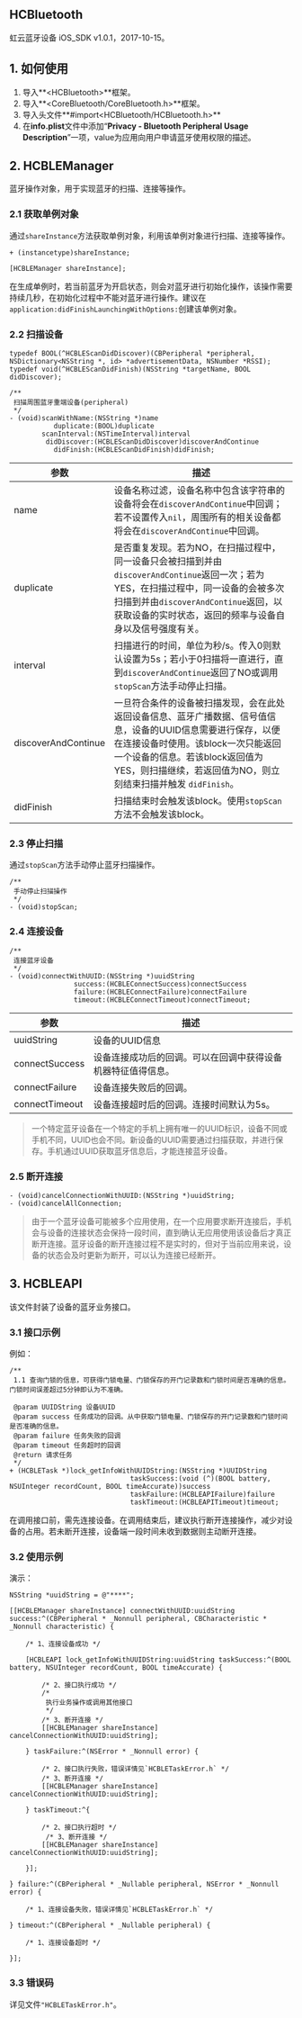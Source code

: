 ## HCBluetooth 

虹云蓝牙设备 iOS_SDK v1.0.1，2017-10-15。

## 1. 如何使用

1. 导入**\<HCBluetooth\>**框架。
2. 导入**\<CoreBluetooth/CoreBluetooth.h\>**框架。
3. 导入头文件**#import\<HCBluetooth/HCBluetooth.h\>**
4. 在**info.plist**文件中添加“**Privacy - Bluetooth Peripheral Usage Description**”一项，value为应用向用户申请蓝牙使用权限的描述。


## 2. HCBLEManager

蓝牙操作对象，用于实现蓝牙的扫描、连接等操作。

### 2.1 获取单例对象
通过`shareInstance`方法获取单例对象，利用该单例对象进行扫描、连接等操作。


```
+ (instancetype)shareInstance;

[HCBLEManager shareInstance];

```

在生成单例时，若当前蓝牙为开启状态，则会对蓝牙进行初始化操作，该操作需要持续几秒，在初始化过程中不能对蓝牙进行操作。建议在`application:didFinishLaunchingWithOptions:`创建该单例对象。


### 2.2 扫描设备

```
typedef BOOL(^HCBLEScanDidDiscover)(CBPeripheral *peripheral, NSDictionary<NSString *, id> *advertisementData, NSNumber *RSSI);
typedef void(^HCBLEScanDidFinish)(NSString *targetName, BOOL didDiscover);

/**
 扫描周围蓝牙重端设备(peripheral)
 */
- (void)scanWithName:(NSString *)name
           duplicate:(BOOL)duplicate
        scanInterval:(NSTimeInterval)interval
         didDiscover:(HCBLEScanDidDiscover)discoverAndContinue
           didFinish:(HCBLEScanDidFinish)didFinish;

```

| 参数 				| 描述				|
| ------------- 	| -------------	|
| name |设备名称过滤，设备名称中包含该字符串的设备将会在`discoverAndContinue`中回调；若不设置传入`nil`，周围所有的相关设备都将会在`discoverAndContinue`中回调。|
| duplicate |是否重复发现。若为NO，在扫描过程中，同一设备只会被扫描到并由`discoverAndContinue`返回一次；若为YES，在扫描过程中，同一设备的会被多次扫描到并由`discoverAndContinue`返回，以获取设备的实时状态，返回的频率与设备自身以及信号强度有关。|
| interval|扫描进行的时间，单位为秒/s。传入0则默认设置为5s；若小于0扫描将一直进行，直到`discoverAndContinue`返回了NO或调用`stopScan`方法手动停止扫描。|
| discoverAndContinue|一旦符合条件的设备被扫描发现，会在此处返回设备信息、蓝牙广播数据、信号值信息，设备的UUID信息需要进行保存，以便在连接设备时使用。该block一次只能返回一个设备的信息。若该block返回值为YES，则扫描继续，若返回值为NO，则立刻结束扫描并触发 `didFinish`。|
| didFinish |扫描结束时会触发该block。使用`stopScan`方法不会触发该block。|

### 2.3 停止扫描

通过`stopScan`方法手动停止蓝牙扫描操作。

```
/**
 手动停止扫描操作
 */
- (void)stopScan;
```

### 2.4 连接设备

```
/**
 连接蓝牙设备
 */
- (void)connectWithUUID:(NSString *)uuidString
                success:(HCBLEConnectSuccess)connectSuccess
                failure:(HCBLEConnectFailure)connectFailure
                timeout:(HCBLEConnectTimeout)connectTimeout;
```

| 参数 				| 描述				|
| ------------- 	| -------------	|
| uuidString		|设备的UUID信息|
| connectSuccess	|设备连接成功后的回调。可以在回调中获得设备机器特征值得信息。|
| connectFailure	|设备连接失败后的回调。|
| connectTimeout	|设备连接超时后的回调。连接时间默认为5s。|

> 一个特定蓝牙设备在一个特定的手机上拥有唯一的UUID标识，设备不同或手机不同，UUID也会不同。新设备的UUID需要通过扫描获取，并进行保存。手机通过UUID获取蓝牙信息后，才能连接蓝牙设备。

### 2.5 断开连接

```
- (void)cancelConnectionWithUUID:(NSString *)uuidString;
- (void)cancelAllConnection;
```

> 由于一个蓝牙设备可能被多个应用使用，在一个应用要求断开连接后，手机会与设备的连接状态会保持一段时间，直到确认无应用使用该设备后才真正断开连接。蓝牙设备的断开连接过程不是实时的，但对于当前应用来说，设备的状态会及时更新为断开，可以认为连接已经断开。

## 3. HCBLEAPI

该文件封装了设备的蓝牙业务接口。

### 3.1 接口示例

例如：

```
/**
 1.1 查询门锁的信息，可获得门锁电量、门锁保存的开门记录数和门锁时间是否准确的信息。门锁时间误差超过5分钟即认为不准确。
 
 @param UUIDString 设备UUID
 @param success 任务成功的回调。从中获取门锁电量、门锁保存的开门记录数和门锁时间是否准确的信息。
 @param failure 任务失败的回调
 @param timeout 任务超时的回调
 @return 请求任务
 */
+ (HCBLETask *)lock_getInfoWithUUIDString:(NSString *)UUIDString
                              taskSuccess:(void (^)(BOOL battery, NSUInteger recordCount, BOOL timeAccurate))success
                              taskFailure:(HCBLEAPIFailure)failure
                              taskTimeout:(HCBLEAPITimeout)timeout;
```

在调用接口前，需先连接设备。在调用结束后，建议执行断开连接操作，减少对设备的占用。若未断开连接，设备端一段时间未收到数据则主动断开连接。

### 3.2 使用示例

演示：

```
NSString *uuidString = @"****";

[[HCBLEManager shareInstance] connectWithUUID:uuidString success:^(CBPeripheral * _Nonnull peripheral, CBCharacteristic * _Nonnull characteristic) {

    /* 1、连接设备成功 */
    
    [HCBLEAPI lock_getInfoWithUUIDString:uuidString taskSuccess:^(BOOL battery, NSUInteger recordCount, BOOL timeAccurate) {
    
        /* 2、接口执行成功 */
        /*
         执行业务操作或调用其他接口
         */
        /* 3、断开连接 */
        [[HCBLEManager shareInstance] cancelConnectionWithUUID:uuidString];
        
    } taskFailure:^(NSError * _Nonnull error) {
    
        /* 2、接口执行失败，错误详情见`HCBLETaskError.h` */
        /* 3、断开连接 */
        [[HCBLEManager shareInstance] cancelConnectionWithUUID:uuidString];
        
    } taskTimeout:^{
    
        /* 2、接口执行超时 */
		 /* 3、断开连接 */
        [[HCBLEManager shareInstance] cancelConnectionWithUUID:uuidString];
        
    }];
    
} failure:^(CBPeripheral * _Nullable peripheral, NSError * _Nonnull error) {

    /* 1、连接设备失败，错误详情见`HCBLETaskError.h` */
    
} timeout:^(CBPeripheral * _Nullable peripheral) {

    /* 1、连接设备超时 */
    
}];
```

### 3.3 错误码

详见文件`"HCBLETaskError.h"`。
